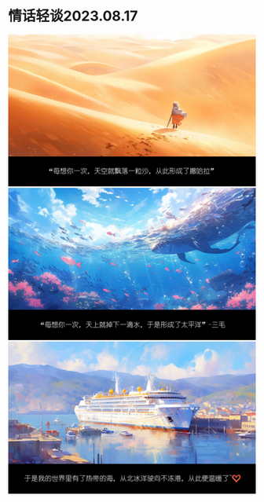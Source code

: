 <!DOCTYPE html>
<html>
<head>
    <title>我的网页</title>
</head>
<body>
    <h1>情话轻谈2023.08.17</h1>
    <p>
</p>
    <img src="8.17-1.jpg" alt="我的图片">
    <img src="8.17-2.jpg" alt="我的图片">
    <img src="8.17-3.jpg" alt="我的图片">
</body>
</html>

